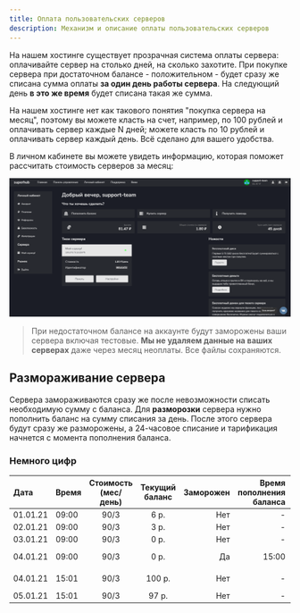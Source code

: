```yaml
---
title: Оплата пользовательских серверов
description: Механизм и описание оплаты пользовательских серверов
---
```


На нашем хостинге существует прозрачная система оплаты сервера: оплачивайте сервер на столько дней, на сколько захотите. При покупке сервера при достаточном балансе - положительном - будет сразу же списана сумма оплаты **за один день работы сервера**. На следующий день **в это же время** будет списана такая же сумма.

На нашем хостинге нет как такового понятия "покупка сервера на месяц", поэтому вы можете класть на счет, например, по 100 рублей и оплачивать сервер каждые N дней; можете класть по 10 рублей и оплачивать сервер каждый день. Всё сделано для вашего удобства.

В личном кабинете вы можете увидеть информацию, которая поможет рассчитать стоимость серверов за месяц:

![Личный кабинет](/images/faq/pay/lk.png)

> При недостаточном балансе на аккаунте будут заморожены ваши сервера включая тестовые. **Мы не удаляем данные на ваших серверах** даже через месяц неоплаты. Все файлы сохраняются.

## Размораживание сервера
Сервера замораживаются сразу же после невозможности списать необходимую сумму с баланса. Для **разморозки** сервера нужно пополнить баланс на сумму списания за день. После этого сервера будут сразу же разморожены, а 24-часовое списание и тарификация начнется с момента пополнения баланса.

### Немного цифр
| Дата  | Время  | Стоимость (мес/день) | Текущий баланс | Заморожен | Время пополнения баланса | Комментарии |
|:------------- |:------------- | :---------------: | :---------------:| -------------:| -------------:| -------------:|
| 01.01.21 | 09:00 | 90/3 | 6 р. | Нет | - | |
| 02.01.21 | 09:00 | 90/3 | 3 р. | Нет | - | |
| 03.01.21 | 09:00 | 90/3 | 0 р. | Нет | - | |
| 04.01.21 | 09:00 | 90/3 | 0 р. | Да | 15:00 | Сервер размораживается |
| 04.01.21 | 15:01 | 90/3 | 100 р. | Нет | - | Новое время списания |
| 05.01.21 | 15:01 | 90/3 | 97 р. | Нет | - | |
